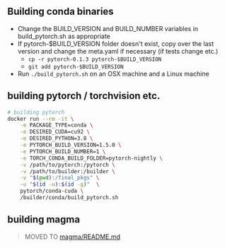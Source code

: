 ## Building conda binaries

- Change the BUILD_VERSION and BUILD_NUMBER variables in build_pytorch.sh as appropriate
- If pytorch-$BUILD_VERSION folder doesn't exist, copy over the last version and change the meta.yaml if necessary (if tests change etc.)
  - `cp -r pytorch-0.1.3 pytorch-$BUILD_VERSION`
  - `git add pytorch-$BUILD_VERSION`
- Run `./build_pytorch.sh` on an OSX machine and a Linux machine

## building pytorch / torchvision etc.

```sh
# building pytorch
docker run --rm -it \
    -e PACKAGE_TYPE=conda \
    -e DESIRED_CUDA=cu92 \
    -e DESIRED_PYTHON=3.8 \
    -e PYTORCH_BUILD_VERSION=1.5.0 \
    -e PYTORCH_BUILD_NUMBER=1 \
    -e TORCH_CONDA_BUILD_FOLDER=pytorch-nightly \
    -v /path/to/pytorch:/pytorch \
    -v /path/to/builder:/builder \
    -v "$(pwd):/final_pkgs" \
    -u "$(id -u):$(id -g)"  \
    pytorch/conda-cuda \
    /builder/conda/build_pytorch.sh
```


## building magma

> MOVED TO [magma/README.md](../magma/README.md)
